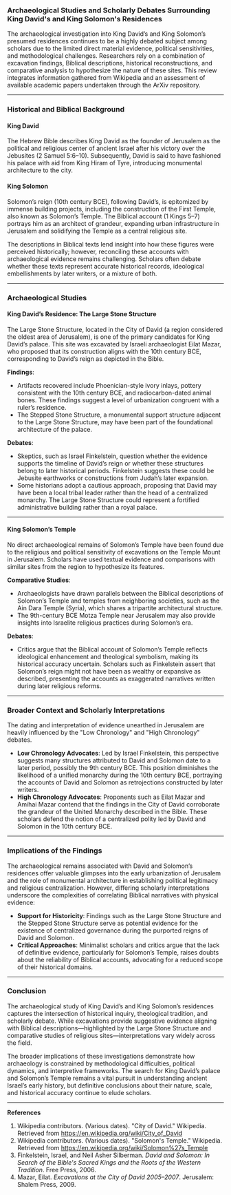 ### Archaeological Studies and Scholarly Debates Surrounding King David's and King Solomon's Residences

The archaeological investigation into King David’s and King Solomon’s presumed residences continues to be a highly debated subject among scholars due to the limited direct material evidence, political sensitivities, and methodological challenges. Researchers rely on a combination of excavation findings, Biblical descriptions, historical reconstructions, and comparative analysis to hypothesize the nature of these sites. This review integrates information gathered from Wikipedia and an assessment of available academic papers undertaken through the ArXiv repository.

---

### Historical and Biblical Background

#### **King David**
The Hebrew Bible describes King David as the founder of Jerusalem as the political and religious center of ancient Israel after his victory over the Jebusites (2 Samuel 5:6–10). Subsequently, David is said to have fashioned his palace with aid from King Hiram of Tyre, introducing monumental architecture to the city.

#### **King Solomon**
Solomon’s reign (10th century BCE), following David’s, is epitomized by immense building projects, including the construction of the First Temple, also known as Solomon’s Temple. The Biblical account (1 Kings 5–7) portrays him as an architect of grandeur, expanding urban infrastructure in Jerusalem and solidifying the Temple as a central religious site.

The descriptions in Biblical texts lend insight into how these figures were perceived historically; however, reconciling these accounts with archaeological evidence remains challenging. Scholars often debate whether these texts represent accurate historical records, ideological embellishments by later writers, or a mixture of both.

---

### Archaeological Studies

#### **King David’s Residence: The Large Stone Structure**
The Large Stone Structure, located in the City of David (a region considered the oldest area of Jerusalem), is one of the primary candidates for King David’s palace. This site was excavated by Israeli archaeologist Eilat Mazar, who proposed that its construction aligns with the 10th century BCE, corresponding to David’s reign as depicted in the Bible.

**Findings**:
- Artifacts recovered include Phoenician-style ivory inlays, pottery consistent with the 10th century BCE, and radiocarbon-dated animal bones. These findings suggest a level of urbanization congruent with a ruler’s residence.
- The Stepped Stone Structure, a monumental support structure adjacent to the Large Stone Structure, may have been part of the foundational architecture of the palace.

**Debates**:
- Skeptics, such as Israel Finkelstein, question whether the evidence supports the timeline of David’s reign or whether these structures belong to later historical periods. Finkelstein suggests these could be Jebusite earthworks or constructions from Judah’s later expansion.
- Some historians adopt a cautious approach, proposing that David may have been a local tribal leader rather than the head of a centralized monarchy. The Large Stone Structure could represent a fortified administrative building rather than a royal palace.

---

#### **King Solomon’s Temple**
No direct archaeological remains of Solomon’s Temple have been found due to the religious and political sensitivity of excavations on the Temple Mount in Jerusalem. Scholars have used textual evidence and comparisons with similar sites from the region to hypothesize its features.

**Comparative Studies**:
- Archaeologists have drawn parallels between the Biblical descriptions of Solomon’s Temple and temples from neighboring societies, such as the Ain Dara Temple (Syria), which shares a tripartite architectural structure.
- The 9th-century BCE Motza Temple near Jerusalem may also provide insights into Israelite religious practices during Solomon’s era.

**Debates**:
- Critics argue that the Biblical account of Solomon’s Temple reflects ideological enhancement and theological symbolism, making its historical accuracy uncertain. Scholars such as Finkelstein assert that Solomon’s reign might not have been as wealthy or expansive as described, presenting the accounts as exaggerated narratives written during later religious reforms.

---

### Broader Context and Scholarly Interpretations

The dating and interpretation of evidence unearthed in Jerusalem are heavily influenced by the \"Low Chronology\" and \"High Chronology\" debates.
- **Low Chronology Advocates**: Led by Israel Finkelstein, this perspective suggests many structures attributed to David and Solomon date to a later period, possibly the 9th century BCE. This position diminishes the likelihood of a unified monarchy during the 10th century BCE, portraying the accounts of David and Solomon as retrojections constructed by later writers.
- **High Chronology Advocates**: Proponents such as Eilat Mazar and Amihai Mazar contend that the findings in the City of David corroborate the grandeur of the United Monarchy described in the Bible. These scholars defend the notion of a centralized polity led by David and Solomon in the 10th century BCE.

---

### Implications of the Findings

The archaeological remains associated with David and Solomon’s residences offer valuable glimpses into the early urbanization of Jerusalem and the role of monumental architecture in establishing political legitimacy and religious centralization. However, differing scholarly interpretations underscore the complexities of correlating Biblical narratives with physical evidence:

- **Support for Historicity**: Findings such as the Large Stone Structure and the Stepped Stone Structure serve as potential evidence for the existence of centralized governance during the purported reigns of David and Solomon.
- **Critical Approaches**: Minimalist scholars and critics argue that the lack of definitive evidence, particularly for Solomon’s Temple, raises doubts about the reliability of Biblical accounts, advocating for a reduced scope of their historical domains.

---

### Conclusion

The archaeological study of King David’s and King Solomon’s residences captures the intersection of historical inquiry, theological tradition, and scholarly debate. While excavations provide suggestive evidence aligning with Biblical descriptions—highlighted by the Large Stone Structure and comparative studies of religious sites—interpretations vary widely across the field.

The broader implications of these investigations demonstrate how archaeology is constrained by methodological difficulties, political dynamics, and interpretive frameworks. The search for King David’s palace and Solomon’s Temple remains a vital pursuit in understanding ancient Israel’s early history, but definitive conclusions about their nature, scale, and historical accuracy continue to elude scholars.

--- 

**References**
1. Wikipedia contributors. (Various dates). \"City of David.\" Wikipedia. Retrieved from https://en.wikipedia.org/wiki/City_of_David
2. Wikipedia contributors. (Various dates). \"Solomon's Temple.\" Wikipedia. Retrieved from https://en.wikipedia.org/wiki/Solomon%27s_Temple
3. Finkelstein, Israel, and Neil Asher Silberman. *David and Solomon: In Search of the Bible's Sacred Kings and the Roots of the Western Tradition*. Free Press, 2006.
4. Mazar, Eilat. *Excavations at the City of David 2005–2007*. Jerusalem: Shalem Press, 2009.  

